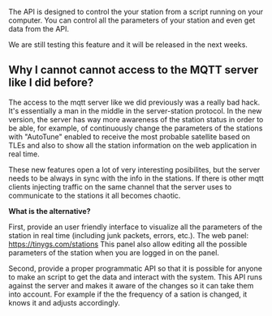 The API is designed to control the your station from a script running on your computer. You can control all the parameters of your station and even get data from the API.

We are still testing this feature and it will be released in the next weeks.

## **Why I cannot cannot access to the MQTT server like I did before?**
The access to the mqtt server like we did previously was a really bad hack. It's essentially a man in the middle in the server-station protocol. In the new version, the server has way more awareness of the station status in order to be able, for example, of continuously change the parameters of the stations with "AutoTune" enabled to receive the most probable satellite based on TLEs and also to show all the station information on the web application in real time.

These new features open a lot of very interesting posibilites, but the server needs to be always in sync with the info in the stations. If there is other mqtt clients injecting traffic on the same channel that the server uses to communicate to the stations it all becomes chaotic. 

**What is the alternative?**

First, provide an user friendly interface to visualize all the parameters of the station in real time (including junk packets, errors, etc.). The web panel: https://tinygs.com/stations This panel also allow editing all the possible parameters of the station when you are logged in on the panel.

Second, provide a proper programmatic API so that it is possible for anyone to make an script to get the data and interact with the system. This API runs against the server and makes it aware of the changes so it can take them into account. For example if the the frequency of a sation is changed, it knows it and adjusts accordingly.

